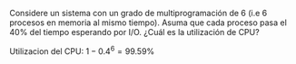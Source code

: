 Considere un sistema con un grado de multiprogramación de 6 (i.e 6 procesos en memoria al mismo tiempo). Asuma que cada proceso pasa el 40% del tiempo esperando por I/O. ¿Cuál es la utilización de CPU?

Utilizacion del CPU: $1-0.4^6=99.59\%$
